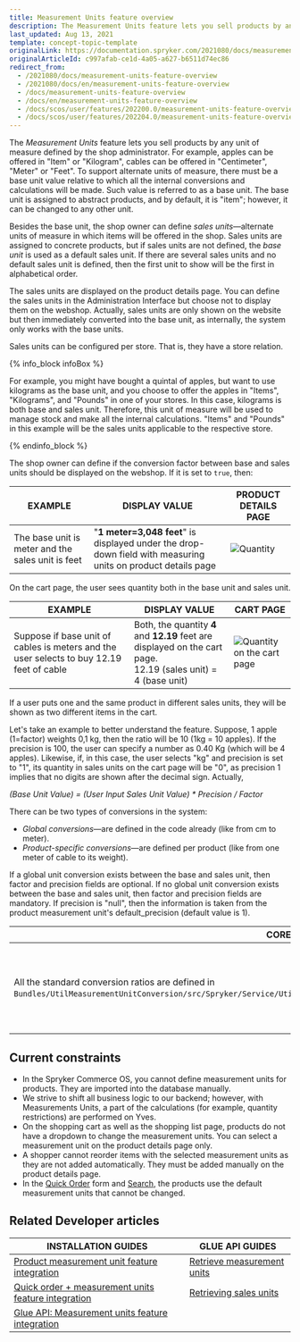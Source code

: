 ```yaml
---
title: Measurement Units feature overview
description: The Measurement Units feature lets you sell products by any unit of measure defined by a shop administrator.
last_updated: Aug 13, 2021
template: concept-topic-template
originalLink: https://documentation.spryker.com/2021080/docs/measurement-units-feature-overview
originalArticleId: c997afab-ce1d-4a05-a627-b6511d74ec86
redirect_from:
  - /2021080/docs/measurement-units-feature-overview
  - /2021080/docs/en/measurement-units-feature-overview
  - /docs/measurement-units-feature-overview
  - /docs/en/measurement-units-feature-overview
  - /docs/scos/user/features/202200.0/measurement-units-feature-overview.html
  - /docs/scos/user/features/202204.0/measurement-units-feature-overview.html
---
```


The *Measurement Units* feature lets you sell products by any unit of measure defined by the shop administrator. For example, apples can be offered in "Item" or "Kilogram", cables can be offered in "Centimeter", "Meter" or "Feet". To support alternate units of measure, there must be a base unit value relative to which all the internal conversions and calculations will be made. Such value is referred to as a base unit. The base unit is assigned to abstract products, and by default, it is "item"; however, it can be changed to any other unit.

Besides the base unit, the shop owner can define *sales units*—alternate units of measure in which items will be offered in the shop. Sales units are assigned to concrete products, but if sales units are not defined, the *base unit* is used as a default sales unit. If there are several sales units and no default sales unit is defined, then the first unit to show will be the first in alphabetical order.

The sales units are displayed on the product details page. You can define the sales units in the Administration Interface but choose not to display them on the webshop. Actually, sales units are only shown on the website but then immediately converted into the base unit, as internally, the system only works with the base units.

Sales units can be configured per store. That is, they have a store relation.

{% info_block infoBox %}

For example, you might have bought a quintal of apples, but want to use kilograms as the base unit, and you choose to offer the apples in "Items", "Kilograms", and "Pounds" in one of your stores. In this case, kilograms is both base and sales unit. Therefore, this unit of measure will be used to manage stock and make all the internal calculations. "Items" and "Pounds" in this example will be the sales units applicable to the respective store.

{% endinfo_block %}

The shop owner can define if the conversion factor between base and sales units should be displayed on the webshop. If it is set to `true`, then:

| EXAMPLE | DISPLAY VALUE | PRODUCT DETAILS PAGE |
| --- | --- | --- |
| The base unit is meter and the sales unit is feet | "**1 meter=3,048 feet**" is displayed under the drop-down field with measuring units on product details page | ![Quantity](https://spryker.s3.eu-central-1.amazonaws.com/docs/Features/Packaging+%26+Measurement+Units/Measurement+Units/Measurement+Units+Feature+Overview/quantity.png)|

On the cart page, the user sees quantity both in the base unit and sales unit.

| EXAMPLE | DISPLAY VALUE | CART PAGE |
| --- | --- | --- |
| Suppose if base unit of cables is meters and the user selects to buy 12.19 feet of cable | Both, the quantity **4** and **12.19** feet are displayed on the cart page.<br>12.19 (sales unit) = 4 (base unit) |![Quantity on the cart page](https://spryker.s3.eu-central-1.amazonaws.com/docs/Features/Packaging+%26+Measurement+Units/Measurement+Units/Measurement+Units+Feature+Overview/quantity_cart.png)|

If a user puts one and the same product in different sales units, they will be shown as two different items in the cart.

Let's take an example to better understand the feature. Suppose, 1 apple (1=factor) weights 0,1 kg, then the ratio will be 10 (1kg = 10 apples). If the precision is 100, the user can specify a number as 0.40 Kg (which will be 4 apples). Likewise, if, in this case, the user selects "kg" and precision is set to "1", its quantity in sales units on the cart page will be "0", as precision 1 implies that no digits are shown after the decimal sign. Actually,

*(Base Unit Value) = (User Input Sales Unit Value) * Precision / Factor*

There can be two types of conversions in the system:

* *Global conversions*—are defined in the code already (like from cm to meter).
* *Product-specific conversions*—are defined per product (like from one meter of cable to its weight).

If a global unit conversion exists between the base and sales unit, then factor and precision fields are optional. If no global unit conversion exists between the base and sales unit, then factor and precision fields are mandatory. If precision is "null", then the information is taken from the product measurement unit's default_precision (default value is 1).

| CORE LEVEL| PROJECT LEVEL |
| --- | --- |
| All the standard conversion ratios are defined in `Bundles/UtilMeasurementUnitConversion/src/Spryker/Service/UtilMeasurementUnitConversion/Model/MeasurementUnitConverter.php`. | Conversion, precision, as well as is_displayed and is_default parameters can be defined in `spy_product_measrument_sales_unit table`. <br> Name of the measurement unit and some other data are stored to the `sales_order_item`.<br> |

## Current constraints

- In the Spryker Commerce OS, you cannot define measurement units for products. They are imported into the database manually.
- We strive to shift all business logic to our backend; however, with Measurements Units, a part of the calculations (for example, quantity restrictions) are performed on Yves.
- On the shopping cart as well as the shopping list page, products do not have a dropdown to change the measurement units. You can select a measurement unit on the product details page only.
- A shopper cannot reorder items with the selected measurement units as they are not added automatically. They must be added manually on the product details page.
- In the [Quick Order](/docs/pbc/all/cart-and-checkout/quick-add-to-cart-feature-overview.html) form and [Search](/docs/scos/user/features/{{page.version}}/search-feature-overview/search-feature-overview.html), the products use the default measurement units that cannot be changed.

## Related Developer articles

|INSTALLATION GUIDES | GLUE API GUIDES |
|---------|---------|
| [Product measurement unit feature integration](/docs/scos/dev/feature-integration-guides/{{page.version}}/product-measurement-unit-feature-integration.html)  | [Retrieve measurement units](/docs/pbc/all/product-information-management/{{page.version}}/manage-using-glue-api/retrieve-measurement-units.html)  |
| [Quick order + measurement units feature integration](/docs/pbc/all/cart-and-checkout/install-and-upgrade/install-features/install-the-quick-add-to-cart-measurement-units-feature.html) | [Retrieving sales units](/docs/pbc/all/product-information-management/{{page.version}}/manage-using-glue-api/concrete-products/retrieve-sales-units.html)  |
| [Glue API: Measurement units feature integration](/docs/pbc/all/product-information-management/{{page.version}}/install-and-upgrade/install-glue-api/install-the-measurement-units-glue-api.html)  |   |
